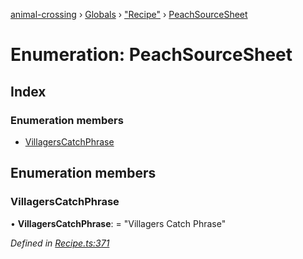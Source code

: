 [animal-crossing](../README.md) › [Globals](../globals.md) › ["Recipe"](../modules/_recipe_.md) › [PeachSourceSheet](_recipe_.peachsourcesheet.md)

# Enumeration: PeachSourceSheet

## Index

### Enumeration members

* [VillagersCatchPhrase](_recipe_.peachsourcesheet.md#villagerscatchphrase)

## Enumeration members

###  VillagersCatchPhrase

• **VillagersCatchPhrase**: = "Villagers Catch Phrase"

*Defined in [Recipe.ts:371](https://github.com/Norviah/animal-crossing/blob/3bd87eb/module/types/Recipe.ts#L371)*
